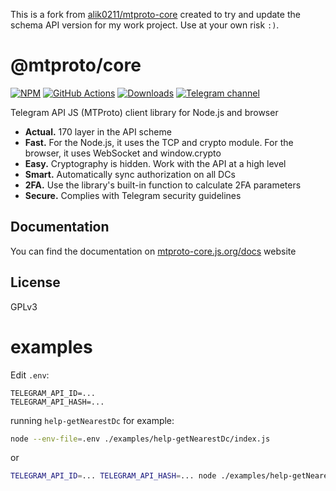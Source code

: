 This is a fork from [alik0211/mtproto-core](https://github.com/alik0211/mtproto-core) created to try and update the schema API version for my work project. Use at your own risk `:)`.

# @mtproto/core

[![NPM](https://img.shields.io/npm/v/@mtproto/core.svg?style=flat-square)](https://www.npmjs.com/package/@mtproto/core)
[![GitHub Actions](https://img.shields.io/github/actions/workflow/status/alik0211/mtproto-core/test.yml?branch=master&style=flat-square)](https://github.com/alik0211/mtproto-core/actions?query=branch%3Amaster)
[![Downloads](https://img.shields.io/npm/dm/@mtproto/core?style=flat-square)](https://www.npmjs.com/package/@mtproto/core)
[![Telegram channel](https://img.shields.io/badge/Telegram-channel-blue?style=flat-square&logo=telegram)](https://t.me/mtproto_core)

Telegram API JS (MTProto) client library for Node.js and browser

* **Actual.** 170 layer in the API scheme
* **Fast.** For the Node.js, it uses the TCP and crypto module. For the browser, it uses WebSocket and window.crypto
* **Easy.** Cryptography is hidden. Work with the API at a high level
* **Smart.** Automatically sync authorization on all DCs
* **2FA.** Use the library's built-in function to calculate 2FA parameters
* **Secure.** Complies with Telegram security guidelines

## Documentation

You can find the documentation on [mtproto-core.js.org/docs](https://mtproto-core.js.org/docs) website

## License

GPLv3

# examples

Edit `.env`:

```env
TELEGRAM_API_ID=...
TELEGRAM_API_HASH=...
```

running `help-getNearestDc` for example:

```bash
node --env-file=.env ./examples/help-getNearestDc/index.js
```

or

```bash
TELEGRAM_API_ID=... TELEGRAM_API_HASH=... node ./examples/help-getNearestDc/index.js
```
